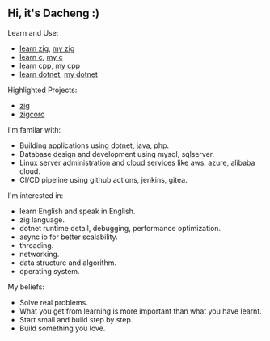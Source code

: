 ## Hi, it's Dacheng :)

Learn and Use:
- [learn zig](https://github.com/dacheng-learn/zig), [my zig](https://github.com/dacheng-zig)
- [learn c](https://github.com/dacheng-learn/c), [my c](https://github.com/dacheng-c)
- [learn cpp](https://github.com/dacheng-learn/cpp), [my cpp](https://github.com/dacheng-cpp)
- [learn dotnet](https://github.com/dacheng-learn/dotnet), [my dotnet](https://github.com/dacheng-dotnet)

Highlighted Projects:
- [zig](https://github.com/ziglang/zig)
- [zigcoro](https://github.com/rsepassi/zigcoro)

I'm familar with:
- Building applications using dotnet, java, php.
- Database design and development using mysql, sqlserver.
- Linux server administration and cloud services like aws, azure, alibaba cloud.
- CI/CD pipeline using github actions, jenkins, gitea.

I'm interested in:
- learn English and speak in English.
- zig language.
- dotnet runtime detail, debugging, performance optimization.
- async io for better scalability.
- threading.
- networking.
- data structure and algorithm.
- operating system.

My beliefs:
- Solve real problems.
- What you get from learning is more important than what you have learnt.
- Start small and build step by step.
- Build something you love.

